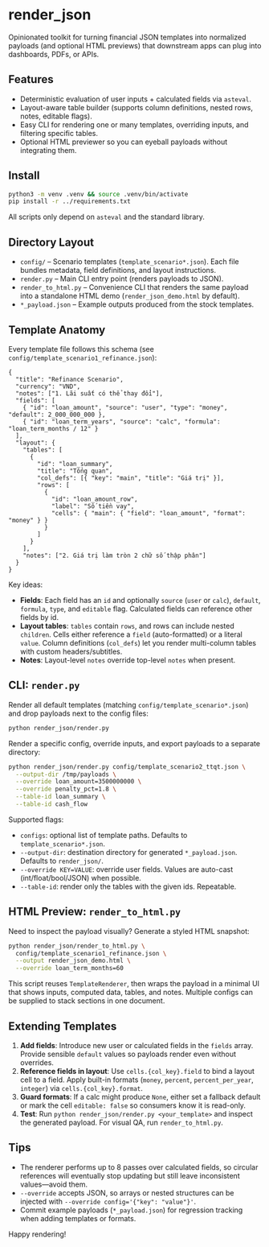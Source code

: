 # render_json

Opinionated toolkit for turning financial JSON templates into normalized payloads (and optional HTML previews) that downstream apps can plug into dashboards, PDFs, or APIs.

## Features

- Deterministic evaluation of user inputs + calculated fields via `asteval`.
- Layout-aware table builder (supports column definitions, nested rows, notes, editable flags).
- Easy CLI for rendering one or many templates, overriding inputs, and filtering specific tables.
- Optional HTML previewer so you can eyeball payloads without integrating them.

## Install

```bash
python3 -m venv .venv && source .venv/bin/activate
pip install -r ../requirements.txt
```

All scripts only depend on `asteval` and the standard library.

## Directory Layout

- `config/` – Scenario templates (`template_scenario*.json`). Each file bundles metadata, field definitions, and layout instructions.
- `render.py` – Main CLI entry point (renders payloads to JSON).
- `render_to_html.py` – Convenience CLI that renders the same payload into a standalone HTML demo (`render_json_demo.html` by default).
- `*_payload.json` – Example outputs produced from the stock templates.

## Template Anatomy

Every template file follows this schema (see `config/template_scenario1_refinance.json`):

```jsonc
{
  "title": "Refinance Scenario",
  "currency": "VND",
  "notes": ["1. Lãi suất có thể thay đổi"],
  "fields": [
    { "id": "loan_amount", "source": "user", "type": "money", "default": 2_000_000_000 },
    { "id": "loan_term_years", "source": "calc", "formula": "loan_term_months / 12" }
  ],
  "layout": {
    "tables": [
      {
        "id": "loan_summary",
        "title": "Tổng quan",
        "col_defs": [{ "key": "main", "title": "Giá trị" }],
        "rows": [
          {
            "id": "loan_amount_row",
            "label": "Số tiền vay",
            "cells": { "main": { "field": "loan_amount", "format": "money" } }
          }
        ]
      }
    ],
    "notes": ["2. Giá trị làm tròn 2 chữ số thập phân"]
  }
}
```

Key ideas:

- **Fields**: Each field has an `id` and optionally `source` (`user` or `calc`), `default`, `formula`, `type`, and `editable` flag. Calculated fields can reference other fields by id.
- **Layout tables**: `tables` contain `rows`, and rows can include nested `children`. Cells either reference a `field` (auto-formatted) or a literal `value`. Column definitions (`col_defs`) let you render multi-column tables with custom headers/subtitles.
- **Notes**: Layout-level `notes` override top-level `notes` when present.

## CLI: `render.py`

Render all default templates (matching `config/template_scenario*.json`) and drop payloads next to the config files:

```bash
python render_json/render.py
```

Render a specific config, override inputs, and export payloads to a separate directory:

```bash
python render_json/render.py config/template_scenario2_ttqt.json \
  --output-dir /tmp/payloads \
  --override loan_amount=3500000000 \
  --override penalty_pct=1.8 \
  --table-id loan_summary \
  --table-id cash_flow
```

Supported flags:

- `configs`: optional list of template paths. Defaults to `template_scenario*.json`.
- `--output-dir`: destination directory for generated `*_payload.json`. Defaults to `render_json/`.
- `--override KEY=VALUE`: override user fields. Values are auto-cast (int/float/bool/JSON) when possible.
- `--table-id`: render only the tables with the given ids. Repeatable.

## HTML Preview: `render_to_html.py`

Need to inspect the payload visually? Generate a styled HTML snapshot:

```bash
python render_json/render_to_html.py \
  config/template_scenario1_refinance.json \
  --output render_json_demo.html \
  --override loan_term_months=60
```

This script reuses `TemplateRenderer`, then wraps the payload in a minimal UI that shows inputs, computed data, tables, and notes. Multiple configs can be supplied to stack sections in one document.

## Extending Templates

1. **Add fields**: Introduce new user or calculated fields in the `fields` array. Provide sensible `default` values so payloads render even without overrides.
2. **Reference fields in layout**: Use `cells.{col_key}.field` to bind a layout cell to a field. Apply built-in formats (`money`, `percent`, `percent_per_year`, `integer`) via `cells.{col_key}.format`.
3. **Guard formats**: If a calc might produce `None`, either set a fallback default or mark the cell `editable: false` so consumers know it is read-only.
4. **Test**: Run `python render_json/render.py <your_template>` and inspect the generated payload. For visual QA, run `render_to_html.py`.

## Tips

- The renderer performs up to 8 passes over calculated fields, so circular references will eventually stop updating but still leave inconsistent values—avoid them.
- `--override` accepts JSON, so arrays or nested structures can be injected with `--override config='{"key": "value"}'`.
- Commit example payloads (`*_payload.json`) for regression tracking when adding templates or formats.

Happy rendering!
